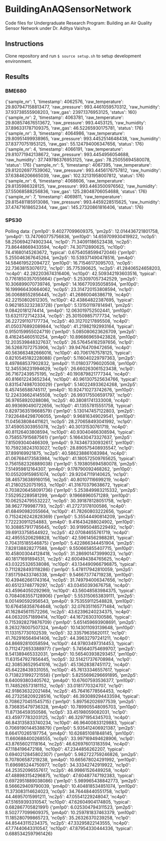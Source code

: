 # BuildingAnAQSensorNetwork
Code files for Undergraduate Research Program: Building an Air Quality Sensor Network under Dr. Aditya Vaishya.

## Instructions

Clone repository and run `$ source setup.sh` to setup development environment.


## Results

### BME680
{'sample_nr': 1, 'timestamp': 4062576, 'raw_temperature': 29.807947158813477, 'raw_pressure': 993.4461059570312, 'raw_humidity': 37.93738555908203, 'raw_gas': 2397.1376953125, 'status': 160}
{'sample_nr': 2, 'timestamp': 4063781, 'raw_temperature': 29.808574676513672, 'raw_pressure': 993.4453125, 'raw_humidity': 37.896331787109375, 'raw_gas': 46.52265930175781, 'status': 176}
{'sample_nr': 3, 'timestamp': 4064986, 'raw_temperature': 29.80951499938965, 'raw_pressure': 993.4452514648438, 'raw_humidity': 37.83770751953125, 'raw_gas': 55.124794006347656, 'status': 176}
{'sample_nr': 4, 'timestamp': 4066191, 'raw_temperature': 29.810771942138672, 'raw_pressure': 993.4454956054688, 'raw_humidity': 37.749786376953125, 'raw_gas': 78.25055694580078, 'status': 176}
{'sample_nr': 5, 'timestamp': 4067395, 'raw_temperature': 29.812026977539062, 'raw_pressure': 993.4456176757812, 'raw_humidity': 37.63846206665039, 'raw_gas': 102.32131958007812, 'status': 176}
{'sample_nr': 6, 'timestamp': 4068606, 'raw_temperature': 29.8135986328125, 'raw_pressure': 993.4463500976562, 'raw_humidity': 37.55068588256836, 'raw_gas': 125.28048706054688, 'status': 176}
{'sample_nr': 7, 'timestamp': 4069811, 'raw_temperature': 29.815481185913086, 'raw_pressure': 993.4459228515625, 'raw_humidity': 37.47471618652344, 'raw_gas': 145.27320861816406, 'status': 176}

### SPS30
Polling data: 
{'pm1p0': 9.40277099609375, 'pm2p5': 12.014436721801758, 'pm4p0': 13.747060775756836, 'pm10p0': 14.659709930419922, 'nc0p5': 58.250694274902344, 'nc1p0': 71.34091186523438, 'nc2p5': 73.86448669433594, 'nc4p0': 74.30712890625, 'nc10p0': 74.41680145263672, 'typical': 0.6754058599472046}
{'pm1p0': 5.255046367645264, 'pm2p5': 10.539371490478516, 'pm4p0': 14.584619522094727, 'pm10p0': 16.71546173095703, 'nc0p5': 22.73638153076172, 'nc1p0': 35.775390625, 'nc2p5': 41.28406524658203, 'nc4p0': 42.282203674316406, 'nc10p0': 42.509342193603516, 'typical': 0.7761850357055664}
{'pm1p0': 5.253097057342529, 'pm2p5': 10.306899070739746, 'pm4p0': 14.166770935058594, 'pm10p0': 16.199966430664062, 'nc0p5': 23.314720153808594, 'nc1p0': 36.00688552856445, 'nc2p5': 41.26860046386719, 'nc4p0': 42.22150802612305, 'nc10p0': 42.43864822387695, 'typical': 0.9621853232383728}
{'pm1p0': 5.131501197814941, 'pm2p5': 9.08420181274414, 'pm4p0': 12.063019752502441, 'pm10p0': 13.63211727142334, 'nc0p5': 25.301509857177734, 'nc1p0': 36.227291107177734, 'nc2p5': 40.31270217895508, 'nc4p0': 41.050376892089844, 'nc10p0': 41.21982192993164, 'typical': 0.9150159955024719}
{'pm1p0': 5.085080623626709, 'pm2p5': 8.416245460510254, 'pm4p0': 10.896869659423828, 'pm10p0': 12.203539848327637, 'nc0p5': 26.576454162597656, 'nc1p0': 36.52687072753906, 'nc2p5': 39.94764709472656, 'nc4p0': 40.563663482666016, 'nc10p0': 40.7061767578125, 'typical': 0.8210545182228088}
{'pm1p0': 5.116040229797363, 'pm2p5': 8.497868537902832, 'pm4p0': 11.018037796020508, 'pm10p0': 12.345536231994629, 'nc0p5': 26.660263061523438, 'nc1p0': 36.71672439575195, 'nc2p5': 40.190879821777344, 'nc4p0': 40.816612243652344, 'nc10p0': 40.961307525634766, 'typical': 0.8315474987030029}
{'pm1p0': 5.140224933624268, 'pm2p5': 8.457456588745117, 'pm4p0': 10.924710273742676, 'pm10p0': 12.224336624145508, 'nc0p5': 26.993175506591797, 'nc1p0': 36.97658920288086, 'nc2p5': 40.38081741333008, 'nc4p0': 40.993690490722656, 'nc10p0': 41.13557815551758, 'typical': 0.8297363519668579}
{'pm1p0': 5.130147457122803, 'pm2p5': 7.9226484298706055, 'pm4p0': 9.96816349029541, 'pm10p0': 11.045638084411621, 'nc0p5': 28.270658493041992, 'nc1p0': 37.45905303955078, 'nc2p5': 40.30131530761719, 'nc4p0': 40.81126403808594, 'nc10p0': 40.93040466308594, 'typical': 0.758557915687561}
{'pm1p0': 5.166430473327637, 'pm2p5': 7.815093040466309, 'pm4p0': 9.743467330932617, 'pm10p0': 10.759238243103027, 'nc0p5': 28.890575408935547, 'nc1p0': 37.899169921875, 'nc2p5': 40.586238861083984, 'nc4p0': 41.067684173583984, 'nc10p0': 41.180572509765625, 'typical': 0.7561582326889038}
{'pm1p0': 5.193805694580078, 'pm2p5': 7.514959812164307, 'pm4p0': 9.178790092468262, 'pm10p0': 10.055209159851074, 'nc0p5': 29.92047119140625, 'nc1p0': 38.465736389160156, 'nc2p5': 40.80107116699219, 'nc4p0': 41.21802520751953, 'nc10p0': 41.31670379638672, 'typical': 0.7038206458091736}
{'pm1p0': 5.253849983215332, 'pm2p5': 7.552952289581299, 'pm4p0': 9.19668960571289, 'pm10p0': 10.062524795532227, 'nc0p5': 30.391878128051758, 'nc1p0': 38.9627799987793, 'nc2p5': 41.27273178100586, 'nc4p0': 41.68490982055664, 'nc10p0': 41.78260803222656, 'typical': 0.7152426242828369}
{'pm1p0': 5.35544490814209, 'pm2p5': 7.722230911254883, 'pm4p0': 9.416434288024902, 'pm10p0': 10.308857917785645, 'nc0p5': 30.919950485229492, 'nc1p0': 39.69133758544922, 'nc2p5': 42.07084655761719, 'nc4p0': 42.49555206298828, 'nc10p0': 42.59614562988281, 'typical': 0.704315185546875}
{'pm1p0': 5.422866344451904, 'pm2p5': 7.828138828277588, 'pm4p0': 9.550665855407715, 'pm10p0': 10.458003044128418, 'nc0p5': 31.286901473999023, 'nc1p0': 40.18171691894531, 'nc2p5': 42.600494384765625, 'nc4p0': 43.03225326538086, 'nc10p0': 43.134490966796875, 'typical': 0.7112828493118286}
{'pm1p0': 5.478117942810059, 'pm2p5': 7.851759433746338, 'pm4p0': 9.546673774719238, 'pm10p0': 10.439462661743164, 'nc0p5': 31.749794006347656, 'nc1p0': 40.65123748779297, 'nc2p5': 43.03450393676758, 'nc4p0': 43.45964050292969, 'nc10p0': 43.56048583984375, 'typical': 0.7084083557128906}
{'pm1p0': 5.553150653839111, 'pm2p5': 8.001490592956543, 'pm4p0': 9.753559112548828, 'pm10p0': 10.676458358764648, 'nc0p5': 32.076351165771484, 'nc1p0': 41.162845611572266, 'nc2p5': 43.62396240234375, 'nc4p0': 44.06320571899414, 'nc10p0': 44.16726303100586, 'typical': 0.7153928279876709}
{'pm1p0': 5.651459693908691, 'pm2p5': 8.263278007507324, 'pm4p0': 10.143011093139648, 'pm10p0': 11.133157730102539, 'nc0p5': 32.33579635620117, 'nc1p0': 41.762916564941406, 'nc2p5': 44.39632797241211, 'nc4p0': 44.86692810058594, 'nc10p0': 44.97803497314453, 'typical': 0.7112472653388977}
{'pm1p0': 5.745640754699707, 'pm2p5': 8.541389465332031, 'pm4p0': 10.565403938293457, 'pm10p0': 11.631547927856445, 'nc0p5': 32.514217376708984, 'nc1p0': 42.308536529541016, 'nc2p5': 45.13628387451172, 'nc4p0': 45.64228439331055, 'nc10p0': 45.76133346557617, 'typical': 0.7138231992721558}
{'pm1p0': 5.8255696296691895, 'pm2p5': 8.640093803405762, 'pm4p0': 10.67607593536377, 'pm10p0': 11.748526573181152, 'nc0p5': 33.0181770324707, 'nc1p0': 42.918636322021484, 'nc2p5': 45.76416778564453, 'nc4p0': 46.273258209228516, 'nc10p0': 46.393089294433594, 'typical': 0.7086270451545715}
{'pm1p0': 5.897562026977539, 'pm2p5': 8.736835479736328, 'pm4p0': 10.789905548095703, 'pm10p0': 11.87136459350586, 'nc0p5': 33.45198059082031, 'nc1p0': 43.45977783203125, 'nc2p5': 46.32971954345703, 'nc4p0': 46.843135833740234, 'nc10p0': 46.96400833129883, 'typical': 0.7069190144538879}
{'pm1p0': 5.935412406921387, 'pm2p5': 8.664170265197754, 'pm4p0': 10.626851081848145, 'pm10p0': 11.660688400268555, 'nc0p5': 33.997169494628906, 'nc1p0': 43.87656021118164, 'nc2p5': 46.626976013183594, 'nc4p0': 47.1184196472168, 'nc10p0': 47.2344856262207, 'typical': 0.6940212845802307}
{'pm1p0': 5.982722759246826, 'pm2p5': 8.707806587219238, 'pm4p0': 10.665678024291992, 'pm10p0': 11.696985244750977, 'nc0p5': 34.33342742919922, 'nc1p0': 44.25352096557617, 'nc2p5': 46.99861526489258, 'nc4p0': 47.488983154296875, 'nc10p0': 47.60487747192383, 'typical': 0.6972951889038086}
{'pm1p0': 5.989965438842773, 'pm2p5': 8.566629409790039, 'pm4p0': 10.404818534851074, 'pm10p0': 11.373083114624023, 'nc0p5': 34.76448440551758, 'nc1p0': 44.46957015991211, 'nc2p5': 47.05541229248047, 'nc4p0': 47.51659393310547, 'nc10p0': 47.62604904174805, 'typical': 0.682867705821991}
{'pm1p0': 6.025304794311523, 'pm2p5': 8.502777099609375, 'pm4p0': 10.259781837463379, 'pm10p0': 11.185280799865723, 'nc0p5': 35.26326370239258, 'nc1p0': 44.85443115234375, 'nc2p5': 47.33295822143555, 'nc4p0': 47.77440643310547, 'nc10p0': 47.87954330444336, 'typical': 0.6885342597961426}